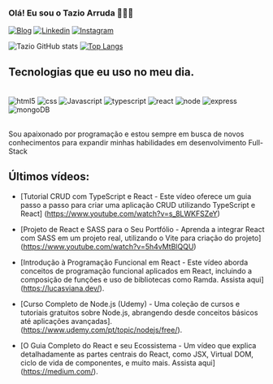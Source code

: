 
### Olá! Eu sou o Tazio Arruda 🙋🏽‍♂️

[![Blog](    https://img.shields.io/badge/dev.to-0A0A0A?style=for-the-badge&logo=devdotto&logoColor=white)]()
[![Linkedin](https://img.shields.io/badge/LinkedIn-0077B5?style=for-the-badge&logo=linkedin&logoColor=white)](https://www.linkedin.com/in/tazio-arruda-2b9832264/?trk=opento_sprofile_topcard)
[![Instagram](https://img.shields.io/badge/Instagram-E4405F?style=for-the-badge&logo=instagram&logoColor=white)](https://www.instagram.com/tazio_arruda/)

![Tazio GitHub stats](https://github-readme-stats.vercel.app/api?username=TazioArruda&show_icons=true&theme=radical) [![Top Langs](https://github-readme-stats.vercel.app/api/top-langs/?username=TazioArruda)](https://github.com/anuraghazra/github-readme-stats)

## Tecnologias que eu uso no meu dia.

<div style="display: inline_block"><br/>
    <img align="center" alt="html5" src="https://img.shields.io/badge/HTML5-E34F26?style=for-the-badge&logo=html5&logoColor=white"/>
    <img align="center" alt="css" src="https://img.shields.io/badge/CSS-239120?&style=for-the-badge&logo=css3&logoColor=white"/> 
     <img align="center" alt="Javascript" src="https://img.shields.io/badge/JavaScript-323330?style=for-the-badge&logo=javascript&logoColor=F7DF1E"/>
     <img align="center" alt="typescript" src="https://img.shields.io/badge/TypeScript-007ACC?style=for-the-badge&logo=typescript&logoColor=white"/>
     <img align="center" alt="react" src="https://img.shields.io/badge/React-20232A?style=for-the-badge&logo=react&logoColor=61DAFB"/>
      <img align="center" alt="node" src="https://img.shields.io/badge/Node.js-43853D?style=for-the-badge&logo=node.js&logoColor=white"/>
      <img align="center" alt="express" src="https://img.shields.io/badge/Express.js-404D59?style=for-the-badge"/>
      <img align="center" alt="mongoDB" src="https://img.shields.io/badge/MongoDB-4EA94B?style=for-the-badge&logo=mongodb&logoColor=white"/>
</div><br/>

Sou apaixonado por programação e estou sempre em busca de novos conhecimentos para expandir minhas habilidades em desenvolvimento Full-Stack

## Últimos vídeos: 

- [Tutorial CRUD com TypeScript e React - Este vídeo oferece um guia passo a passo para criar uma aplicação CRUD utilizando TypeScript e React] (https://www.youtube.com/watch?v=s_8LWKFSZeY)​
​<br/>
- [Projeto de React e SASS para o Seu Portfólio - Aprenda a integrar React com SASS em um projeto real, utilizando o Vite para criação do projeto] (https://www.youtube.com/watch?v=5h4vMtBlQQU)​
- [Introdução à Programação Funcional em React - Este vídeo aborda conceitos de programação funcional aplicados em React, incluindo a composição de funções e uso de bibliotecas como Ramda.
Assista aqui]​ (https://lucasviana.dev/)​.
​<br/>

- [Curso Completo de Node.js (Udemy) - Uma coleção de cursos e tutoriais gratuitos sobre Node.js, abrangendo desde conceitos básicos até aplicações avançadas].
(https://www.udemy.com/pt/topic/nodejs/free/)​.
​<br/>

- [O Guia Completo do React e seu Ecossistema - Um vídeo que explica detalhadamente as partes centrais do React, como JSX, Virtual DOM, ciclo de vida de componentes, e muito mais.
Assista aqui​] (https://medium.com/)​.

